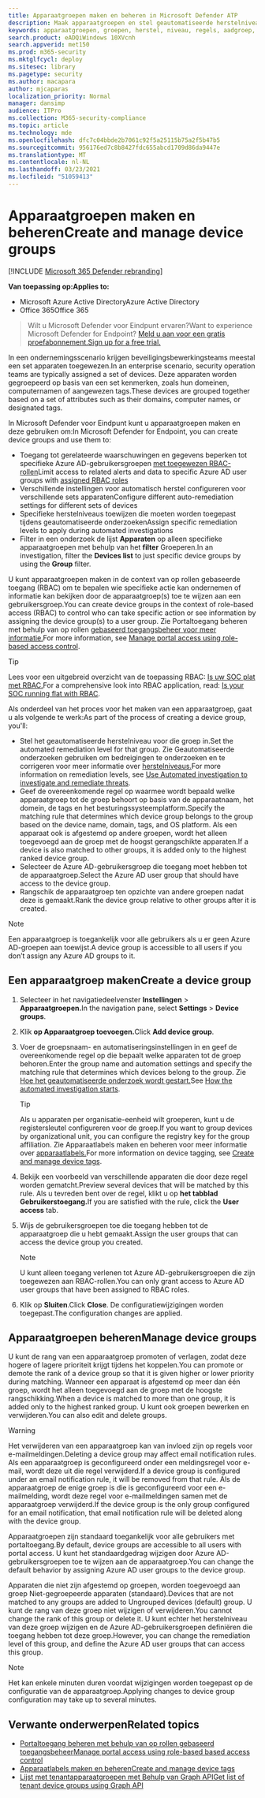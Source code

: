 ```yaml
---
title: Apparaatgroepen maken en beheren in Microsoft Defender ATP
description: Maak apparaatgroepen en stel geautomatiseerde herstelniveaus op deze in door de regels in vertrouwen te nemen die van toepassing zijn op de groep
keywords: apparaatgroepen, groepen, herstel, niveau, regels, aadgroep, rol, toewijzen, rang
search.product: eADQiWindows 10XVcnh
search.appverid: met150
ms.prod: m365-security
ms.mktglfcycl: deploy
ms.sitesec: library
ms.pagetype: security
ms.author: macapara
author: mjcaparas
localization_priority: Normal
manager: dansimp
audience: ITPro
ms.collection: M365-security-compliance
ms.topic: article
ms.technology: mde
ms.openlocfilehash: dfc7c04bbde2b7061c92f5a25115b75a2f5b47b5
ms.sourcegitcommit: 956176ed7c8b8427fdc655abcd1709d86da9447e
ms.translationtype: MT
ms.contentlocale: nl-NL
ms.lasthandoff: 03/23/2021
ms.locfileid: "51059413"
---
```

# <a name="create-and-manage-device-groups"></a><span data-ttu-id="5ae35-104">Apparaatgroepen maken en beheren</span><span class="sxs-lookup"><span data-stu-id="5ae35-104">Create and manage device groups</span></span>

[!INCLUDE [Microsoft 365 Defender rebranding](../../includes/microsoft-defender.md)]


<span data-ttu-id="5ae35-105">**Van toepassing op:**</span><span class="sxs-lookup"><span data-stu-id="5ae35-105">**Applies to:**</span></span>
- <span data-ttu-id="5ae35-106">Microsoft Azure Active Directory</span><span class="sxs-lookup"><span data-stu-id="5ae35-106">Azure Active Directory</span></span>
- <span data-ttu-id="5ae35-107">Office 365</span><span class="sxs-lookup"><span data-stu-id="5ae35-107">Office 365</span></span>

> <span data-ttu-id="5ae35-108">Wilt u Microsoft Defender voor Eindpunt ervaren?</span><span class="sxs-lookup"><span data-stu-id="5ae35-108">Want to experience Microsoft Defender for Endpoint?</span></span> [<span data-ttu-id="5ae35-109">Meld u aan voor een gratis proefabonnement.</span><span class="sxs-lookup"><span data-stu-id="5ae35-109">Sign up for a free trial.</span></span>](https://www.microsoft.com/microsoft-365/windows/microsoft-defender-atp?ocid=docs-wdatp-exposedapis-abovefoldlink)


<span data-ttu-id="5ae35-110">In een ondernemingsscenario krijgen beveiligingsbewerkingsteams meestal een set apparaten toegewezen.</span><span class="sxs-lookup"><span data-stu-id="5ae35-110">In an enterprise scenario, security operation teams are typically assigned a set of devices.</span></span> <span data-ttu-id="5ae35-111">Deze apparaten worden gegroepeerd op basis van een set kenmerken, zoals hun domeinen, computernamen of aangewezen tags.</span><span class="sxs-lookup"><span data-stu-id="5ae35-111">These devices are grouped together based on a set of attributes such as their domains, computer names, or designated tags.</span></span>

<span data-ttu-id="5ae35-112">In Microsoft Defender voor Eindpunt kunt u apparaatgroepen maken en deze gebruiken om:</span><span class="sxs-lookup"><span data-stu-id="5ae35-112">In Microsoft Defender for Endpoint, you can create device groups and use them to:</span></span>
- <span data-ttu-id="5ae35-113">Toegang tot gerelateerde waarschuwingen en gegevens beperken tot specifieke Azure AD-gebruikersgroepen [met toegewezen RBAC-rollen](rbac.md)</span><span class="sxs-lookup"><span data-stu-id="5ae35-113">Limit access to related alerts and data to specific Azure AD user groups with [assigned RBAC roles](rbac.md)</span></span> 
- <span data-ttu-id="5ae35-114">Verschillende instellingen voor automatisch herstel configureren voor verschillende sets apparaten</span><span class="sxs-lookup"><span data-stu-id="5ae35-114">Configure different auto-remediation settings for different sets of devices</span></span>
- <span data-ttu-id="5ae35-115">Specifieke herstelniveaus toewijzen die moeten worden toegepast tijdens geautomatiseerde onderzoeken</span><span class="sxs-lookup"><span data-stu-id="5ae35-115">Assign specific remediation levels to apply during automated investigations</span></span>
- <span data-ttu-id="5ae35-116">Filter in een onderzoek de lijst **Apparaten** op alleen specifieke apparaatgroepen met behulp van het **filter** Groeperen.</span><span class="sxs-lookup"><span data-stu-id="5ae35-116">In an investigation, filter the **Devices list** to just specific device groups by using the **Group** filter.</span></span>

<span data-ttu-id="5ae35-117">U kunt apparaatgroepen maken in de context van op rollen gebaseerde toegang (RBAC) om te bepalen wie specifieke actie kan ondernemen of informatie kan bekijken door de apparaatgroep(s) toe te wijzen aan een gebruikersgroep.</span><span class="sxs-lookup"><span data-stu-id="5ae35-117">You can create device groups in the context of role-based access (RBAC) to control who can take specific action or see information by assigning the device group(s) to a user group.</span></span> <span data-ttu-id="5ae35-118">Zie Portaltoegang beheren met behulp van op rollen [gebaseerd toegangsbeheer voor meer informatie.](rbac.md)</span><span class="sxs-lookup"><span data-stu-id="5ae35-118">For more information, see [Manage portal access using role-based access control](rbac.md).</span></span>

>[!TIP]
> <span data-ttu-id="5ae35-119">Lees voor een uitgebreid overzicht van de toepassing RBAC: [Is uw SOC plat met RBAC.](https://techcommunity.microsoft.com/t5/Windows-Defender-ATP/Is-your-SOC-running-flat-with-limited-RBAC/ba-p/320015)</span><span class="sxs-lookup"><span data-stu-id="5ae35-119">For a comprehensive look into RBAC application, read: [Is your SOC running flat with RBAC](https://techcommunity.microsoft.com/t5/Windows-Defender-ATP/Is-your-SOC-running-flat-with-limited-RBAC/ba-p/320015).</span></span>

<span data-ttu-id="5ae35-120">Als onderdeel van het proces voor het maken van een apparaatgroep, gaat u als volgende te werk:</span><span class="sxs-lookup"><span data-stu-id="5ae35-120">As part of the process of creating a device group, you'll:</span></span>
- <span data-ttu-id="5ae35-121">Stel het geautomatiseerde herstelniveau voor die groep in.</span><span class="sxs-lookup"><span data-stu-id="5ae35-121">Set the automated remediation level for that group.</span></span> <span data-ttu-id="5ae35-122">Zie Geautomatiseerde onderzoeken gebruiken om bedreigingen te onderzoeken en te corrigeren voor meer informatie over [herstelniveaus.](automated-investigations.md)</span><span class="sxs-lookup"><span data-stu-id="5ae35-122">For more information on remediation levels, see [Use Automated investigation to investigate and remediate threats](automated-investigations.md).</span></span>
- <span data-ttu-id="5ae35-123">Geef de overeenkomende regel op waarmee wordt bepaald welke apparaatgroep tot de groep behoort op basis van de apparaatnaam, het domein, de tags en het besturingssysteemplatform.</span><span class="sxs-lookup"><span data-stu-id="5ae35-123">Specify the matching rule that determines which device group belongs to the group based on the device name, domain, tags, and OS platform.</span></span> <span data-ttu-id="5ae35-124">Als een apparaat ook is afgestemd op andere groepen, wordt het alleen toegevoegd aan de groep met de hoogst gerangschikte apparaten.</span><span class="sxs-lookup"><span data-stu-id="5ae35-124">If a device is also matched to other groups, it is added only to the highest ranked device group.</span></span>
- <span data-ttu-id="5ae35-125">Selecteer de Azure AD-gebruikersgroep die toegang moet hebben tot de apparaatgroep.</span><span class="sxs-lookup"><span data-stu-id="5ae35-125">Select the Azure AD user group that should have access to the device group.</span></span>
- <span data-ttu-id="5ae35-126">Rangschik de apparaatgroep ten opzichte van andere groepen nadat deze is gemaakt.</span><span class="sxs-lookup"><span data-stu-id="5ae35-126">Rank the device group relative to other groups after it is created.</span></span>

>[!NOTE]
><span data-ttu-id="5ae35-127">Een apparaatgroep is toegankelijk voor alle gebruikers als u er geen Azure AD-groepen aan toewijst.</span><span class="sxs-lookup"><span data-stu-id="5ae35-127">A device group is accessible to all users if you don’t assign any Azure AD groups to it.</span></span>

## <a name="create-a-device-group"></a><span data-ttu-id="5ae35-128">Een apparaatgroep maken</span><span class="sxs-lookup"><span data-stu-id="5ae35-128">Create a device group</span></span>

1. <span data-ttu-id="5ae35-129">Selecteer in het navigatiedeelvenster **Instellingen**  >  **Apparaatgroepen.**</span><span class="sxs-lookup"><span data-stu-id="5ae35-129">In the navigation pane, select **Settings** > **Device groups**.</span></span>

2. <span data-ttu-id="5ae35-130">Klik **op Apparaatgroep toevoegen.**</span><span class="sxs-lookup"><span data-stu-id="5ae35-130">Click **Add device group**.</span></span>

3. <span data-ttu-id="5ae35-131">Voer de groepsnaam- en automatiseringsinstellingen in en geef de overeenkomende regel op die bepaalt welke apparaten tot de groep behoren.</span><span class="sxs-lookup"><span data-stu-id="5ae35-131">Enter the group name and automation settings and specify the matching rule that determines which devices belong to the group.</span></span> <span data-ttu-id="5ae35-132">Zie [Hoe het geautomatiseerde onderzoek wordt gestart.](automated-investigations.md#how-the-automated-investigation-starts)</span><span class="sxs-lookup"><span data-stu-id="5ae35-132">See [How the automated investigation starts](automated-investigations.md#how-the-automated-investigation-starts).</span></span>

    >[!TIP]
    ><span data-ttu-id="5ae35-133">Als u apparaten per organisatie-eenheid wilt groeperen, kunt u de registersleutel configureren voor de groep.</span><span class="sxs-lookup"><span data-stu-id="5ae35-133">If you want to group devices by organizational unit, you can configure the registry key for the group affiliation.</span></span> <span data-ttu-id="5ae35-134">Zie Apparaatlabels maken en beheren voor meer informatie over [apparaatlabels.](machine-tags.md)</span><span class="sxs-lookup"><span data-stu-id="5ae35-134">For more information on device tagging, see [Create and manage device tags](machine-tags.md).</span></span>

4. <span data-ttu-id="5ae35-135">Bekijk een voorbeeld van verschillende apparaten die door deze regel worden gematcht.</span><span class="sxs-lookup"><span data-stu-id="5ae35-135">Preview several devices that will be matched by this rule.</span></span> <span data-ttu-id="5ae35-136">Als u tevreden bent over de regel, klikt u op **het tabblad Gebruikerstoegang.**</span><span class="sxs-lookup"><span data-stu-id="5ae35-136">If you are satisfied with the rule, click the **User access** tab.</span></span>

5. <span data-ttu-id="5ae35-137">Wijs de gebruikersgroepen toe die toegang hebben tot de apparaatgroep die u hebt gemaakt.</span><span class="sxs-lookup"><span data-stu-id="5ae35-137">Assign the user groups that can access the device group you created.</span></span>

    >[!NOTE]
    ><span data-ttu-id="5ae35-138">U kunt alleen toegang verlenen tot Azure AD-gebruikersgroepen die zijn toegewezen aan RBAC-rollen.</span><span class="sxs-lookup"><span data-stu-id="5ae35-138">You can only grant access to Azure AD user groups that have been assigned to RBAC roles.</span></span>

6. <span data-ttu-id="5ae35-139">Klik op **Sluiten**.</span><span class="sxs-lookup"><span data-stu-id="5ae35-139">Click **Close**.</span></span> <span data-ttu-id="5ae35-140">De configuratiewijzigingen worden toegepast.</span><span class="sxs-lookup"><span data-stu-id="5ae35-140">The configuration changes are applied.</span></span>

## <a name="manage-device-groups"></a><span data-ttu-id="5ae35-141">Apparaatgroepen beheren</span><span class="sxs-lookup"><span data-stu-id="5ae35-141">Manage device groups</span></span>

<span data-ttu-id="5ae35-142">U kunt de rang van een apparaatgroep promoten of verlagen, zodat deze hogere of lagere prioriteit krijgt tijdens het koppelen.</span><span class="sxs-lookup"><span data-stu-id="5ae35-142">You can promote or demote the rank of a device group so that it is given higher or lower priority during matching.</span></span> <span data-ttu-id="5ae35-143">Wanneer een apparaat is afgestemd op meer dan één groep, wordt het alleen toegevoegd aan de groep met de hoogste rangschikking.</span><span class="sxs-lookup"><span data-stu-id="5ae35-143">When a device is matched to more than one group, it is added only to the highest ranked group.</span></span> <span data-ttu-id="5ae35-144">U kunt ook groepen bewerken en verwijderen.</span><span class="sxs-lookup"><span data-stu-id="5ae35-144">You can also edit and delete groups.</span></span>

>[!WARNING]
><span data-ttu-id="5ae35-145">Het verwijderen van een apparaatgroep kan van invloed zijn op regels voor e-mailmeldingen.</span><span class="sxs-lookup"><span data-stu-id="5ae35-145">Deleting a device group may affect email notification rules.</span></span> <span data-ttu-id="5ae35-146">Als een apparaatgroep is geconfigureerd onder een meldingsregel voor e-mail, wordt deze uit die regel verwijderd.</span><span class="sxs-lookup"><span data-stu-id="5ae35-146">If a device group is configured under an email notification rule, it will be removed from that rule.</span></span> <span data-ttu-id="5ae35-147">Als de apparaatgroep de enige groep is die is geconfigureerd voor een e-mailmelding, wordt deze regel voor e-mailmeldingen samen met de apparaatgroep verwijderd.</span><span class="sxs-lookup"><span data-stu-id="5ae35-147">If the device group is the only group configured for an email notification, that email notification rule will be deleted along with the device group.</span></span>

<span data-ttu-id="5ae35-148">Apparaatgroepen zijn standaard toegankelijk voor alle gebruikers met portaltoegang.</span><span class="sxs-lookup"><span data-stu-id="5ae35-148">By default, device groups are accessible to all users with portal access.</span></span> <span data-ttu-id="5ae35-149">U kunt het standaardgedrag wijzigen door Azure AD-gebruikersgroepen toe te wijzen aan de apparaatgroep.</span><span class="sxs-lookup"><span data-stu-id="5ae35-149">You can change the default behavior by assigning Azure AD user groups to the device group.</span></span>

<span data-ttu-id="5ae35-150">Apparaten die niet zijn afgestemd op groepen, worden toegevoegd aan groep Niet-gegroepeerde apparaten (standaard).</span><span class="sxs-lookup"><span data-stu-id="5ae35-150">Devices that are not matched to any groups are added to Ungrouped devices (default) group.</span></span> <span data-ttu-id="5ae35-151">U kunt de rang van deze groep niet wijzigen of verwijderen.</span><span class="sxs-lookup"><span data-stu-id="5ae35-151">You cannot change the rank of this group or delete it.</span></span> <span data-ttu-id="5ae35-152">U kunt echter het herstelniveau van deze groep wijzigen en de Azure AD-gebruikersgroepen definiëren die toegang hebben tot deze groep.</span><span class="sxs-lookup"><span data-stu-id="5ae35-152">However, you can change the remediation level of this group, and define the Azure AD user groups that can access this group.</span></span>

>[!NOTE]
> <span data-ttu-id="5ae35-153">Het kan enkele minuten duren voordat wijzigingen worden toegepast op de configuratie van de apparaatgroep.</span><span class="sxs-lookup"><span data-stu-id="5ae35-153">Applying changes to device group configuration may take up to several minutes.</span></span>

## <a name="related-topics"></a><span data-ttu-id="5ae35-154">Verwante onderwerpen</span><span class="sxs-lookup"><span data-stu-id="5ae35-154">Related topics</span></span>

- [<span data-ttu-id="5ae35-155">Portaltoegang beheren met behulp van op rollen gebaseerd toegangsbeheer</span><span class="sxs-lookup"><span data-stu-id="5ae35-155">Manage portal access using role-based based access control</span></span>](rbac.md)
- [<span data-ttu-id="5ae35-156">Apparaatlabels maken en beheren</span><span class="sxs-lookup"><span data-stu-id="5ae35-156">Create and manage device tags</span></span>](machine-tags.md)
- [<span data-ttu-id="5ae35-157">Lijst met tenantapparaatgroepen met Behulp van Graph API</span><span class="sxs-lookup"><span data-stu-id="5ae35-157">Get list of tenant device groups using Graph API</span></span>](https://docs.microsoft.com/graph/api/device-list-memberof)
